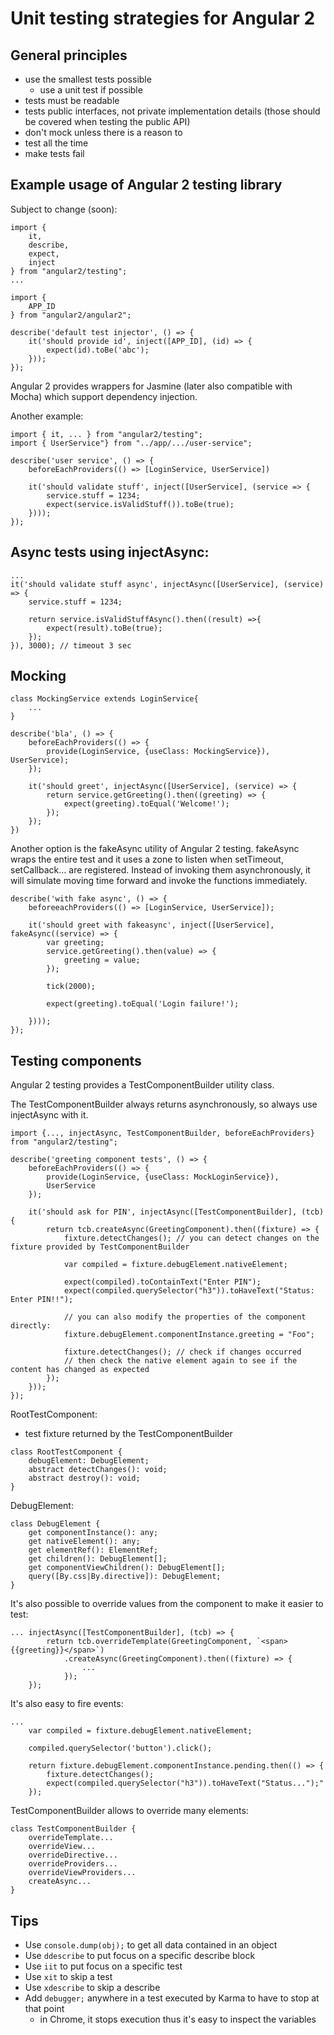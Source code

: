 # Unit testing strategies for Angular 2

## General principles
* use the smallest tests possible
  * use a unit test if possible
* tests must be readable
* tests public interfaces, not private implementation details (those should be covered when testing the public API)
* don't mock unless there is a reason to
* test all the time
* make tests fail

## Example usage of Angular 2 testing library
Subject to change (soon):

```
import {
    it,
    describe,
    expect,
    inject
} from "angular2/testing";
...

import {
    APP_ID
} from "angular2/angular2";

describe('default test injector', () => {
    it('should provide id', inject([APP_ID], (id) => {
        expect(id).toBe('abc');
    }));
});
```

Angular 2 provides wrappers for Jasmine (later also compatible with Mocha) which support dependency injection.

Another example:
```
import { it, ... } from "angular2/testing";
import { UserService"} from "../app/.../user-service";

describe('user service', () => {
    beforeEachProviders(() => [LoginService, UserService])

    it('should validate stuff', inject([UserService], (service => {
        service.stuff = 1234;
        expect(service.isValidStuff()).toBe(true);
    })));
});
```

## Async tests using injectAsync:

```
...
it('should validate stuff async', injectAsync([UserService], (service) => {
    service.stuff = 1234;

    return service.isValidStuffAsync().then((result) =>{
        expect(result).toBe(true);
    });
}), 3000); // timeout 3 sec
```

## Mocking

```
class MockingService extends LoginService{
    ...
}

describe('bla', () => {
    beforeEachProviders(() => {
        provide(LoginService, {useClass: MockingService}), UserService);
    });

    it('should greet', injectAsync([UserService], (service) => {
        return service.getGreeting().then((greeting) => {
            expect(greeting).toEqual('Welcome!');
        });
    });
})
```

Another option is the fakeAsync utility of Angular 2 testing.
fakeAsync wraps the entire test and it uses a zone to listen when setTimeout, setCallback... are registered. Instead of invoking them asynchronously, it will simulate moving time forward and invoke the functions immediately.

```
describe('with fake async', () => {
    beforeeachProviders(() => [LoginService, UserService]);

    it('should greet with fakeasync', inject([UserService], fakeAsync((service) => {
        var greeting;
        service.getGreeting().then(value) => {
            greeting = value;
        });

        tick(2000);

        expect(greeting).toEqual('Login failure!');

    })));
});
```

## Testing components
Angular 2 testing provides a TestComponentBuilder utility class.

The TestComponentBuilder always returns asynchronously, so always use injectAsync with it.

```
import {..., injectAsync, TestComponentBuilder, beforeEachProviders} from "angular2/testing";

describe('greeting component tests', () => {
    beforeEachProviders(() => {
        provide(LoginService, {useClass: MockLoginService}),
        UserService
    });

    it('should ask for PIN', injectAsync([TestComponentBuilder], (tcb) {
        return tcb.createAsync(GreetingComponent).then((fixture) => {
            fixture.detectChanges(); // you can detect changes on the fixture provided by TestComponentBuilder

            var compiled = fixture.debugElement.nativeElement;

            expect(compiled).toContainText("Enter PIN");
            expect(compiled.querySelector("h3")).toHaveText("Status: Enter PIN!!");

            // you can also modify the properties of the component directly:
            fixture.debugElement.componentInstance.greeting = "Foo";

            fixture.detectChanges(); // check if changes occurred
            // then check the native element again to see if the content has changed as expected
        });
    }));
});
```

RootTestComponent:
* test fixture returned by the TestComponentBuilder

```
class RootTestComponent {
    debugElement: DebugElement;
    abstract detectChanges(): void;
    abstract destroy(): void;
}
```

DebugElement:
```
class DebugElement {
    get componentInstance(): any;
    get nativeElement(): any;
    get elementRef(): ElementRef;
    get children(): DebugElement[];
    get componentViewChildren(): DebugElement[];
    query([By.css|By.directive]): DebugElement;
}
```

It's also possible to override values from the component to make it easier to test:

```
... injectAsync([TestComponentBuilder], (tcb) => {
        return tcb.overrideTemplate(GreetingComponent, `<span>{{greeting}}</span>`)
            .createAsync(GreetingComponent).then((fixture) => {
                ...
            });
    });
```

It's also easy to fire events:

```
...
    var compiled = fixture.debugElement.nativeElement;

    compiled.querySelector('button').click();

    return fixture.debugElement.componentInstance.pending.then(() => {
        fixture.detectChanges();
        expect(compiled.querySelector("h3")).toHaveText("Status...");"
    });
```

TestComponentBuilder allows to override many elements:
```
class TestComponentBuilder {
    overrideTemplate...
    overrideView...
    overrideDirective...
    overrideProviders...
    overrideViewProviders...
    createAsync...
}
```

## Tips
* Use `console.dump(obj);` to get all data contained in an object
* Use `ddescribe` to put focus on a specific describe block
* Use `iit` to put focus on a specific test
* Use `xit` to skip a test
* Use `xdescribe` to skip a describe
* Add `debugger;` anywhere in a test executed by Karma to have to stop at that point
  * in Chrome, it stops execution thus it's easy to inspect the variables
